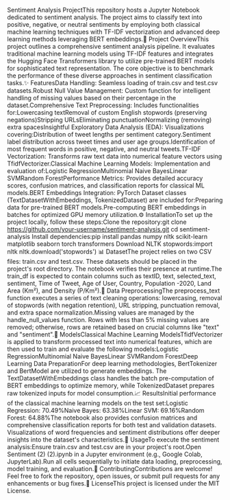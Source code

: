 Sentiment Analysis ProjectThis repository hosts a Jupyter Notebook dedicated to sentiment analysis. The project aims to classify text into positive, negative, or neutral sentiments by employing both classical machine learning techniques with TF-IDF vectorization and advanced deep learning methods leveraging BERT embeddings.🚀 Project OverviewThis project outlines a comprehensive sentiment analysis pipeline. It evaluates traditional machine learning models using TF-IDF features and integrates the Hugging Face Transformers library to utilize pre-trained BERT models for sophisticated text representation. The core objective is to benchmark the performance of these diverse approaches in sentiment classification tasks.✨ FeaturesData Handling: Seamless loading of train.csv and test.csv datasets.Robust Null Value Management: Custom function for intelligent handling of missing values based on their percentage in the dataset.Comprehensive Text Preprocessing: Includes functionalities for:Lowercasing textRemoval of custom English stopwords (preserving negations)Stripping URLsEliminating punctuationNormalizing (removing) extra spacesInsightful Exploratory Data Analysis (EDA): Visualizations covering:Distribution of tweet lengths per sentiment category.Sentiment label distribution across tweet times and user age groups.Identification of most frequent words in positive, negative, and neutral tweets.TF-IDF Vectorization: Transforms raw text data into numerical feature vectors using TfidfVectorizer.Classical Machine Learning Models: Implementation and evaluation of:Logistic RegressionMultinomial Naive BayesLinear SVMRandom ForestPerformance Metrics: Provides detailed accuracy scores, confusion matrices, and classification reports for classical ML models.BERT Embeddings Integration: PyTorch Dataset classes (TextDatasetWithEmbeddings, TokenizedDataset) are included for:Preparing data for pre-trained BERT models.Pre-computing BERT embeddings in batches for optimized GPU memory utilization.⚙️ InstallationTo set up the project locally, follow these steps:Clone the repository:git clone https://github.com/your-username/sentiment-analysis.git
cd sentiment-analysis
Install dependencies:pip install pandas numpy nltk scikit-learn matplotlib seaborn torch transformers
Download NLTK stopwords:import nltk
nltk.download('stopwords')
📊 DatasetThe project relies on two CSV files: train.csv and test.csv. These datasets should be placed in the project's root directory. The notebook verifies their presence at runtime.The train_df is expected to contain columns such as textID, text, selected_text, sentiment, Time of Tweet, Age of User, Country, Population -2020, Land Area (Km²), and Density (P/Km²).🧹 Data PreprocessingThe preprocess_text function executes a series of text cleaning operations: lowercasing, removal of stopwords (with negation retention), URL stripping, punctuation removal, and extra space normalization.Missing values are managed by the handle_null_values function. Rows with less than 5% missing values are removed; otherwise, rows are retained based on crucial columns like "text" and "sentiment".🧠 ModelsClassical Machine Learning ModelsTfidfVectorizer is applied to transform processed text into numerical features, which are then used to train and evaluate the following models:Logistic RegressionMultinomial Naive BayesLinear SVMRandom ForestDeep Learning Data PreparationFor deep learning methodologies, BertTokenizer and BertModel are utilized to generate embeddings. The TextDatasetWithEmbeddings class handles the batch pre-computation of BERT embeddings to optimize memory, while TokenizedDataset prepares raw tokenized inputs for model consumption.📈 ResultsInitial performance of the classical machine learning models on the test set:Logistic Regression: 70.49%Naive Bayes: 63.38%Linear SVM: 69.16%Random Forest: 64.88%The notebook also provides confusion matrices and comprehensive classification reports for both test and validation datasets. Visualizations of word frequencies and sentiment distributions offer deeper insights into the dataset's characteristics.🚀 UsageTo execute the sentiment analysis:Ensure train.csv and test.csv are in your project's root.Open Sentiment (2) (2).ipynb in a Jupyter environment (e.g., Google Colab, JupyterLab).Run all cells sequentially to initiate data loading, preprocessing, model training, and evaluation.🤝 ContributingContributions are welcome! Feel free to fork the repository, open issues, or submit pull requests for any enhancements or bug fixes.📄 LicenseThis project is licensed under the MIT License.
